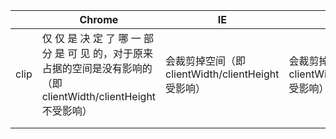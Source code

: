|      | Chrome                                                       | IE                                               | Firefox                                          |      |
| ---- | ------------------------------------------------------------ | ------------------------------------------------ | ------------------------------------------------ | ---- |
| clip | 仅 仅 是 决 定 了 哪 一 部 分 是 可 见 的，对于原来占据的空间是没有影响的（即clientWidth/clientHeight不受影响） | 会裁剪掉空间（即clientWidth/clientHeight受影响） | 会裁剪掉空间（即clientWidth/clientHeight受影响） |      |
|      |                                                              |                                                  |                                                  |      |
|      |                                                              |                                                  |                                                  |      |

